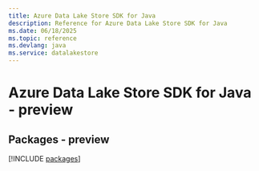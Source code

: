 ```yaml
---
title: Azure Data Lake Store SDK for Java
description: Reference for Azure Data Lake Store SDK for Java
ms.date: 06/18/2025
ms.topic: reference
ms.devlang: java
ms.service: datalakestore
---
```

# Azure Data Lake Store SDK for Java - preview
## Packages - preview
[!INCLUDE [packages](data-lake-store-index.md)]